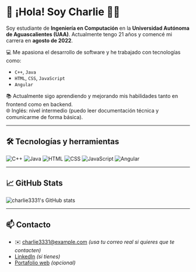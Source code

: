 # 👋 ¡Hola! Soy Charlie 👨‍💻

Soy estudiante de **Ingeniería en Computación** en la **Universidad Autónoma de Aguascalientes (UAA)**. Actualmente tengo 21 años y comencé mi carrera en **agosto de 2022**.

💻 Me apasiona el desarrollo de software y he trabajado con tecnologías como:
- `C++`, `Java`
- `HTML`, `CSS`, `JavaScript`
- `Angular`

📚 Actualmente sigo aprendiendo y mejorando mis habilidades tanto en frontend como en backend.  
🌐 Inglés: nivel intermedio (puedo leer documentación técnica y comunicarme de forma básica).

---

## 🛠️ Tecnologías y herramientas

![C++](https://img.shields.io/badge/C++-00599C?style=for-the-badge&logo=c%2B%2B&logoColor=white)
![Java](https://img.shields.io/badge/Java-ED8B00?style=for-the-badge&logo=java&logoColor=white)
![HTML](https://img.shields.io/badge/HTML5-E34F26?style=for-the-badge&logo=html5&logoColor=white)
![CSS](https://img.shields.io/badge/CSS3-1572B6?style=for-the-badge&logo=css3&logoColor=white)
![JavaScript](https://img.shields.io/badge/JavaScript-F7DF1E?style=for-the-badge&logo=javascript&logoColor=black)
![Angular](https://img.shields.io/badge/Angular-DD0031?style=for-the-badge&logo=angular&logoColor=white)

---

## 📈 GitHub Stats

![charlie3331's GitHub stats](https://github-readme-stats.vercel.app/api?username=charlie3331&show_icons=true&theme=dracula)

---

## 📫 Contacto

- ✉️ charlie3331@example.com *(usa tu correo real si quieres que te contacten)*
- [LinkedIn](https://www.linkedin.com/in/charlie3331) *(si tienes)*
- [Portafolio web](https://tuportafolio.com) *(opcional)*
